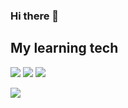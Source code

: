 ### Hi there 👋

<h2> My learning tech</h2>
<p>
<img src="https://img.shields.io/badge/Git-F05032?style=flat-square&logo=git&logoColor=white"/> 
<img src="https://img.shields.io/badge/HTML5-E34F26?style=flat-square&logo=html5&logoColor=white"/>
<img src="https://img.shields.io/badge/java-007396?style=flat-square&logo=java&logoColor=white"/>
</p>
<img src="https://img.shields.io/badge/Visual Studio Code-007ACC?style=flat-square&logo=Visual Studio Code&logoColor=white"/>
